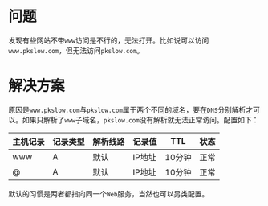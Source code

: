 # 问题

发现有些网站不带`www`访问是不行的，无法打开。比如说可以访问`www.pkslow.com`，但无法访问`pkslow.com`。



# 解决方案

原因是`www.pkslow.com`与`pkslow.com`属于两个不同的域名，要在`DNS`分别解析才可以。如果只解析了`www`子域名，`pkslow.com`没有解析就无法正常访问。配置如下：

| 主机记录 | 记录类型 | 解析线路 | 记录值 | TTL    | 状态 |
| -------- | -------- | -------- | ------ | ------ | ---- |
| www      | A        | 默认     | IP地址 | 10分钟 | 正常 |
| @        | A        | 默认     | IP地址 | 10分钟 | 正常 |



默认的习惯是两者都指向同一个`Web`服务，当然也可以另类配置。